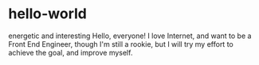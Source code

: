 # hello-world
energetic and interesting
Hello, everyone!
I love Internet, and want to be a Front End Engineer, though I'm still a rookie, but I will try my effort to achieve the goal, and improve myself. 
